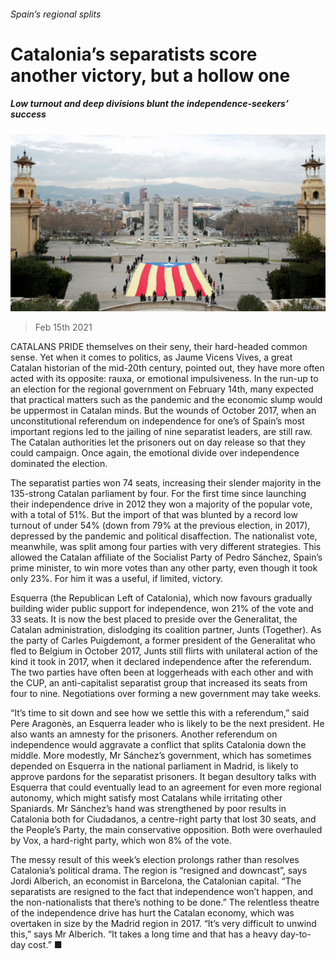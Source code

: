 ###### Spain’s regional splits

# Catalonia’s separatists score another victory, but a hollow one 

##### Low turnout and deep divisions blunt the independence-seekers’ success 

![image](images/20210220_eup501.jpg) 

> Feb 15th 2021 


CATALANS PRIDE themselves on their seny, their hard-headed common sense. Yet when it comes to politics, as Jaume Vicens Vives, a great Catalan historian of the mid-20th century, pointed out, they have more often acted with its opposite: rauxa, or emotional impulsiveness. In the run-up to an election for the regional government on February 14th, many expected that practical matters such as the pandemic and the economic slump would be uppermost in Catalan minds. But the wounds of October 2017, when an unconstitutional referendum on independence for one’s of Spain’s most important regions led to the jailing of nine separatist leaders, are still raw. The Catalan authorities let the prisoners out on day release so that they could campaign. Once again, the emotional divide over independence dominated the election.


The separatist parties won 74 seats, increasing their slender majority in the 135-strong Catalan parliament by four. For the first time since launching their independence drive in 2012 they won a majority of the popular vote, with a total of 51%. But the import of that was blunted by a record low turnout of under 54% (down from 79% at the previous election, in 2017), depressed by the pandemic and political disaffection. The nationalist vote, meanwhile, was split among four parties with very different strategies. This allowed the Catalan affiliate of the Socialist Party of Pedro Sánchez, Spain’s prime minister, to win more votes than any other party, even though it took only 23%. For him it was a useful, if limited, victory.



Esquerra (the Republican Left of Catalonia), which now favours gradually building wider public support for independence, won 21% of the vote and 33 seats. It is now the best placed to preside over the Generalitat, the Catalan administration, dislodging its coalition partner, Junts (Together). As the party of Carles Puigdemont, a former president of the Generalitat who fled to Belgium in October 2017, Junts still flirts with unilateral action of the kind it took in 2017, when it declared independence after the referendum. The two parties have often been at loggerheads with each other and with the CUP, an anti-capitalist separatist group that increased its seats from four to nine. Negotiations over forming a new government may take weeks.


“It’s time to sit down and see how we settle this with a referendum,” said Pere Aragonès, an Esquerra leader who is likely to be the next president. He also wants an amnesty for the prisoners. Another referendum on independence would aggravate a conflict that splits Catalonia down the middle. More modestly, Mr Sánchez’s government, which has sometimes depended on Esquerra in the national parliament in Madrid, is likely to approve pardons for the separatist prisoners. It began desultory talks with Esquerra that could eventually lead to an agreement for even more regional autonomy, which might satisfy most Catalans while irritating other Spaniards. Mr Sánchez’s hand was strengthened by poor results in Catalonia both for Ciudadanos, a centre-right party that lost 30 seats, and the People’s Party, the main conservative opposition. Both were overhauled by Vox, a hard-right party, which won 8% of the vote.


The messy result of this week’s election prolongs rather than resolves Catalonia’s political drama. The region is “resigned and downcast”, says Jordi Alberich, an economist in Barcelona, the Catalonian capital. “The separatists are resigned to the fact that independence won’t happen, and the non-nationalists that there’s nothing to be done.” The relentless theatre of the independence drive has hurt the Catalan economy, which was overtaken in size by the Madrid region in 2017. “It’s very difficult to unwind this,” says Mr Alberich. “It takes a long time and that has a heavy day-to-day cost.” ■

